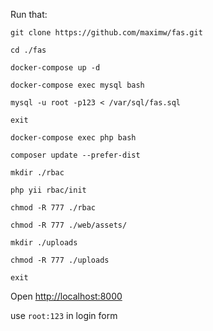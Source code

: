 
Run that:

```
git clone https://github.com/maximw/fas.git
```

```
cd ./fas
```

```
docker-compose up -d
```

```
docker-compose exec mysql bash
```

```
mysql -u root -p123 < /var/sql/fas.sql
```

```
exit
```

```
docker-compose exec php bash
```

```
composer update --prefer-dist
```

```
mkdir ./rbac
```

```
php yii rbac/init
```

```
chmod -R 777 ./rbac
```

```
chmod -R 777 ./web/assets/
```

```
mkdir ./uploads
```
```
chmod -R 777 ./uploads
```


```
exit
```

Open <a href="http://localhost:8000">http://localhost:8000</a>

use `root:123` in login form
